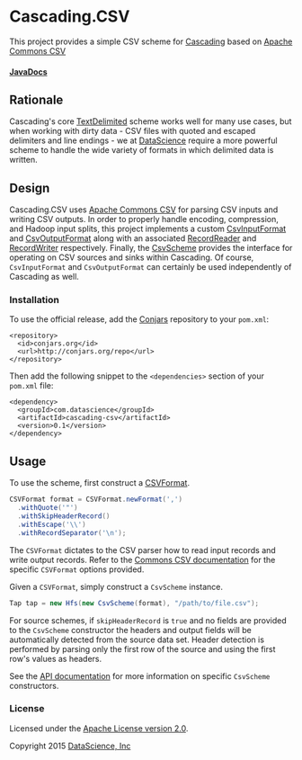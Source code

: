 # Cascading.CSV
This project provides a simple CSV scheme for [Cascading](http://cascading.org) based on [Apache Commons CSV](https://commons.apache.org/proper/commons-csv/)

#### [JavaDocs](http://datascienceinc.github.io/cascading.csv/java/0.2-SNAPSHOT)

## Rationale

Cascading's core [TextDelimited](http://docs.cascading.org/cascading/2.0/javadoc/cascading/scheme/hadoop/TextDelimited.html)
scheme works well for many use cases, but when working with dirty data - CSV files with quoted and escaped delimiters and
line endings - we at [DataScience](http://datascience.com) require a more powerful scheme to handle the wide variety of
formats in which delimited data is written.

## Design

Cascading.CSV uses [Apache Commons CSV](https://commons.apache.org/proper/commons-csv/) for parsing CSV inputs and writing
CSV outputs. In order to properly handle encoding, compression, and Hadoop input splits, this project implements a custom
[CsvInputFormat](http://datascienceinc.github.io/cascading.csv/java/0.1/com/datascience/hadoop/CsvInputFormat.html)
and [CsvOutputFormat](http://datascienceinc.github.io/cascading.csv/java/0.1/com/datascience/hadoop/CsvOutputFormat.html)
along with an associated [RecordReader](http://datascienceinc.github.io/cascading.csv/java/0.1/com/datascience/hadoop/CsvRecordReader.html)
and [RecordWriter](http://datascienceinc.github.io/cascading.csv/java/0.1/com/datascience/hadoop/CsvRecordWriter.html) respectively.
Finally, the [CsvScheme](http://datascienceinc.github.io/cascading.csv/java/0.1/com/datascience/cascading/scheme/CsvScheme.html)
provides the interface for operating on CSV sources and sinks within Cascading. Of course, `CsvInputFormat` and
`CsvOutputFormat` can certainly be used independently of Cascading as well.

### Installation

To use the official release, add the [Conjars](http://conjars.org/) repository to your `pom.xml`:

```
<repository>
  <id>conjars.org</id>
  <url>http://conjars.org/repo</url>
</repository>
```

Then add the following snippet to the `<dependencies>` section of your `pom.xml` file:

```
<dependency>
  <groupId>com.datascience</groupId>
  <artifactId>cascading-csv</artifactId>
  <version>0.1</version>
</dependency>
```

## Usage

To use the scheme, first construct a [CSVFormat](https://commons.apache.org/proper/commons-csv/apidocs/org/apache/commons/csv/CSVFormat.html).

```java
CSVFormat format = CSVFormat.newFormat(',')
  .withQuote('"')
  .withSkipHeaderRecord()
  .withEscape('\\')
  .withRecordSeparator('\n');
```

The `CSVFormat` dictates to the CSV parser how to read input records and write output records. Refer to the
[Commons CSV documentation](https://commons.apache.org/proper/commons-csv/archives/1.1/apidocs/index.html) for the specific
`CSVFormat` options provided.

Given a `CSVFormat`, simply construct a `CsvScheme` instance.

```java
Tap tap = new Hfs(new CsvScheme(format), "/path/to/file.csv");
```

For source schemes, if `skipHeaderRecord` is `true` and no fields are provided to the `CsvScheme` constructor the headers
and output fields will be automatically detected from the source data set. Header detection is performed by parsing only
the first row of the source and using the first row's values as headers.

See the [API documentation](http://datascienceinc.github.io/cascading.csv/java/0.2-SNAPSHOT) for more information on specific
`CsvScheme` constructors.

### License
Licensed under the [Apache License version 2.0](http://www.apache.org/licenses/LICENSE-2.0).

Copyright 2015 [DataScience, Inc](http://datascience.com)
